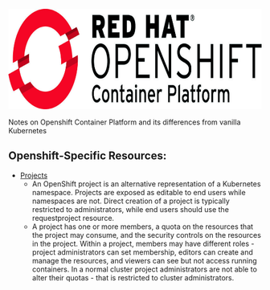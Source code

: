 <p align="center">
  <img height="200" title="Openshift Logo" src="images/openshift_logo.jpg">
</p>

Notes on Openshift Container Platform and its differences from vanilla Kubernetes

## Openshift-Specific Resources:
- [Projects](https://docs.okd.io/latest/rest_api/project_apis/project-apis-index.html)
  - An OpenShift project is an alternative representation of a Kubernetes namespace. Projects are exposed as editable to end users while namespaces are not. Direct creation of a project is typically restricted to administrators, while end users should use the requestproject resource.
  - A project has one or more members, a quota on the resources that the project may consume, and the security controls on the resources in the project. Within a project, members may have different roles - project administrators can set membership, editors can create and manage the resources, and viewers can see but not access running containers. In a normal cluster project administrators are not able to alter their quotas - that is restricted to cluster administrators.
